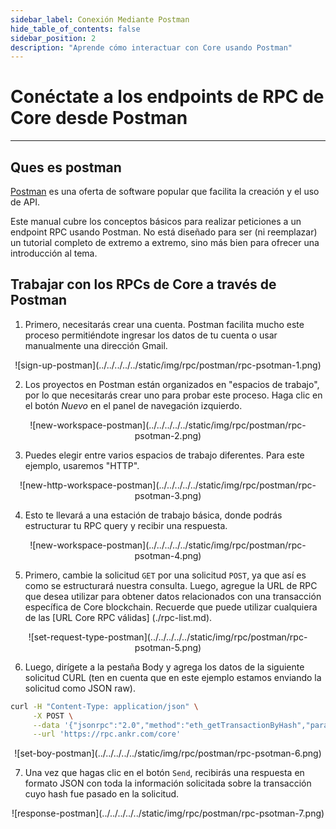 ```yaml
---
sidebar_label: Conexión Mediante Postman
hide_table_of_contents: false
sidebar_position: 2
description: "Aprende cómo interactuar con Core usando Postman"
---
```


# Conéctate a los endpoints de RPC de Core desde Postman

---

## Ques es postman

[Postman](https://www.postman.com/) es una oferta de software popular que facilita la creación y el uso de API.

Este manual cubre los conceptos básicos para realizar peticiones a un endpoint RPC usando Postman. No está diseñado para ser (ni reemplazar) un tutorial completo de extremo a extremo, sino más bien para ofrecer una introducción al tema.

## Trabajar con los RPCs de Core a través de Postman

1. Primero, necesitarás crear una cuenta. Postman facilita mucho este proceso permitiéndote ingresar los datos de tu cuenta o usar manualmente una dirección Gmail.

<p align="center" style={{zoom:"40%"}}>
![sign-up-postman](../../../../../static/img/rpc/postman/rpc-psotman-1.png)
</p>

2. Los proyectos en Postman están organizados en "espacios de trabajo", por lo que necesitarás crear uno para probar este proceso. Haga clic en el botón _Nuevo_ en el panel de navegación izquierdo.

<p align="center" style={{zoom:"40%"}}>
![new-workspace-postman](../../../../../static/img/rpc/postman/rpc-psotman-2.png)
</p>

3. Puedes elegir entre varios espacios de trabajo diferentes. Para este ejemplo, usaremos "HTTP".

<p align="center" style={{zoom:"40%"}}>
![new-http-workspace-postman](../../../../../static/img/rpc/postman/rpc-psotman-3.png)
</p>

4. Esto te llevará a una estación de trabajo básica, donde podrás estructurar tu RPC query y recibir una respuesta.

<p align="center" style={{zoom:"40%"}}>
![new-workspace-postman](../../../../../static/img/rpc/postman/rpc-psotman-4.png)
</p>

5. Primero, cambie la solicitud `GET` por una solicitud `POST`, ya que así es como se estructurará nuestra consulta. Luego, agregue la URL de RPC que desea utilizar para obtener datos relacionados con una transacción específica de Core blockchain. Recuerde que puede utilizar cualquiera de las [URL Core RPC válidas] (./rpc-list.md).

<p align="center" style={{zoom:"40%"}}>
![set-request-type-postman](../../../../../static/img/rpc/postman/rpc-psotman-5.png)
</p>

6. Luego, dirígete a la pestaña Body y agrega los datos de la siguiente solicitud CURL (ten en cuenta que en este ejemplo estamos enviando la solicitud como JSON raw).

```bash
curl -H "Content-Type: application/json" \
     -X POST \
     --data '{"jsonrpc":"2.0","method":"eth_getTransactionByHash","params":["0xc9c4a5d14857ace0db197c7393806868824763377f802645aacf6f38d9c309b7"],"id":1}' \
     --url 'https://rpc.ankr.com/core'
```

<p align="center" style={{zoom:"70%"}}>
![set-boy-postman](../../../../../static/img/rpc/postman/rpc-psotman-6.png)
</p>

7. Una vez que hagas clic en el botón `Send`, recibirás una respuesta en formato JSON con toda la información solicitada sobre la transacción cuyo hash fue pasado en la solicitud.

<p align="center" style={{zoom:"40%"}}>
![response-postman](../../../../../static/img/rpc/postman/rpc-psotman-7.png)
</p>